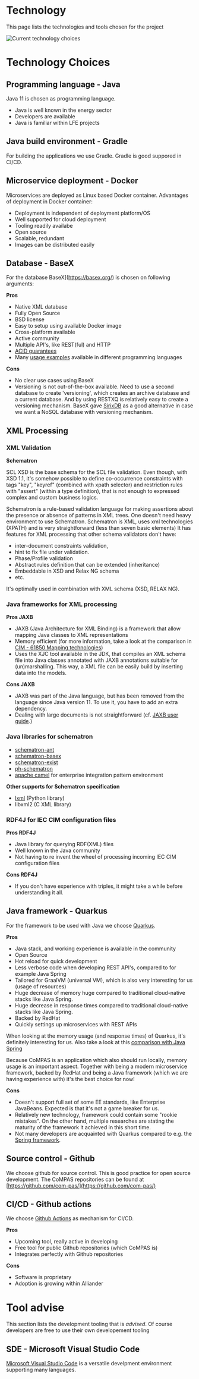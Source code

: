 # Technology

This page lists the technologies and tools chosen for the project

![Current technology choices](./images/current_technology_overview/Current_Technology_Choices_Overview.png)

# Technology Choices
## Programming language - Java
Java 11 is chosen as programming language. 
- Java is well known in the energy sector
- Developers are available
- Java is familiar within LFE projects

## Java build environment - Gradle
For building the applications we use Gradle. Gradle is good suppored in CI/CD.

## Microservice deployment - Docker
Microservices are deployed as Linux based Docker container. Advantages of deployment in Docker container:

- Deployment is independent of deployment platform/OS
- Well supported for cloud deployment
- Tooling readily availabe
- Open source
- Scalable, redundant
- Images can be distributed easily


## Database - BaseX
For the database BaseX](https://basex.org/) is chosen on following arguments:

**Pros**
- Native XML database
- Fully Open Source
- BSD license
- Easy to setup using available Docker image
- Cross-platform available
- Active community
- Multiple API's, like REST(ful) and HTTP
- [ACID guarantees](https://docs.basex.org/wiki/Transaction_Management)
- Many [usage examples](https://docs.basex.org/wiki/Clients) available in different programming languages

**Cons**
- No clear use cases using BaseX
- Versioning is not out-of-the-box available. Need to use a second database to create 'versioning', which creates an archive database and a current database. And by using RESTXQ is relatively easy to create a versioning mechanism. BaseX gave [SirixDB](https://sirix.io/) as a good alternative in case we want a NoSQL database with versioning mechanism.

## XML Processing 
### XML Validation

**Schematron**

SCL XSD is the base schema for the SCL file validation. Even though, with XSD 1.1, it's somehow possible to define co-occurrence constraints with tags "key", "keyref" (combined with xpath selector) and restriction rules with "assert" (within a type definition), that is not enough to expressed complex and custom business logics. 

Schematron is a rule-based validation language for making assertions about the presence or absence of patterns in XML trees. One doesn't need heavy environment to use Schematron. 
Schematron is XML, uses xml technologies (XPATH) and is very straightforward (less than seven basic elements)
It has features for XML processing that other schema validators don't have:
- inter-document constraints validation, 
- hint to fix file under validation.
- Phase/Profile validation
- Abstract rules definition that can be extended (inheritance)
- Embeddable in XSD and Relax NG schema
- etc.

It's optimally used in combination with XML schema (XSD, RELAX NG). 

### Java frameworks for XML processing
**Pros JAXB**
- JAXB (Java Architecture for XML Binding) is a framework that allow mapping Java classes to XML representations
- Memory efficient (for more information, take a look at the comparison in [CIM - 61850 Mapping technologies](./CIM_61850_MAPPING_MVP.md))
- Uses the XJC tool available in the JDK, that compiles an XML schema file into Java classes annotated with JAXB annotations suitable for (un)marshalling. This way, a XML file can be easily build by inserting data into the models.

**Cons JAXB**
- JAXB was part of the Java language, but has been removed from the language since Java version 11. To use it, you have to add an extra dependency.
- Dealing with large documents is not straightforward (cf. [JAXB user guide](https://javaee.github.io/jaxb-v2/doc/user-guide/ch03.html#unmarshalling-dealing-with-large-documents).) 

### Java libraries for schematron

- [schematron-ant](https://github.com/Schematron/ant-schematron)
- [schematron-basex](https://github.com/Schematron/schematron-basex)
- [schematron-exist](https://github.com/Schematron/schematron-exist)
- [ph-schematron](https://github.com/phax/ph-schematron/wiki)
- [apache camel](https://camel.apache.org/components/3.7.x/schematron-component.html) for enterprise integration pattern environment

**Other supports for Schematron specification**

- [lxml](https://lxml.de/) (Python library)
- libxml2 (C XML library)

### RDF4J for IEC CIM configuration files 

**Pros RDF4J**
- Java library for querying RDF(XML) files
- Well known in the Java community
- Not having to re invent the wheel of processing incoming IEC CIM configuration files

**Cons RDF4J**
- If you don't have experience with triples, it might take a while before understanding it all.



## Java framework - Quarkus
For the framework to be used with Java we choose [Quarkus](https://quarkus.io/).

**Pros**
- Java stack, and working experience is available in the community
- Open Source
- Hot reload for quick development
- Less verbose code when developing REST API's, compared to for example Java Spring
- Tailored for GraalVM (universal VM), which is also very interesting for us (usage of resources)
- Huge decrease of memory huge compared to traditional cloud-native stacks like Java Spring.
- Huge decrease in response times compared to traditional cloud-native stacks like Java Spring.
- Backed by RedHat
- Quickly settings up microservices with REST APIs

When looking at the memory usage (and response times) of Quarkus, it's definitely interesting for us. Also take a look at this [comparison with Java Spring](https://simply-how.com/quarkus-vs-spring-boot-production-performance)

Because CoMPAS is an application which also should run locally, memory usage is an important aspect. Together with being a modern microservice framework, backed by RedHat and being a Java framework (which we are having experience with) it's the best choice for now!

**Cons**
- Doesn't support full set of some EE standards, like Enterprise JavaBeans. Expected is that it's not a game breaker for us.
- Relatively new technology, framework could contain some "rookie mistakes". On the other hand, multiple researches are stating the maturity of the framework it achieved in this short time.
- Not many developers are acquainted with Quarkus compared to e.g. the [Spring framework](https://spring.io/).

## Source control - Github
We choose github for source control. This is good practice for open source development. 
The CoMPAS repositories can be found at [https://github.com/com-pas/](https://github.com/com-pas/) 

## CI/CD - Github actions
We choose [Github Actions](https://github.com/features/actions) as mechanism for CI/CD. 

**Pros**
- Upcoming tool, really active in developing
- Free tool for public Github repositories (which CoMPAS is)
- Integrates perfectly with Github repositories

**Cons**
- Software is proprietary
- Adoption is growing within Alliander



# Tool advise
This section lists the development tooling that is *advised*. Of course developers are free to use their own developement tooling

## SDE - Microsoft Visual Studio Code
[Microsoft Visual Studio Code](https://code.visualstudio.com/) is a versatile develpment environment supporting many languages. 

